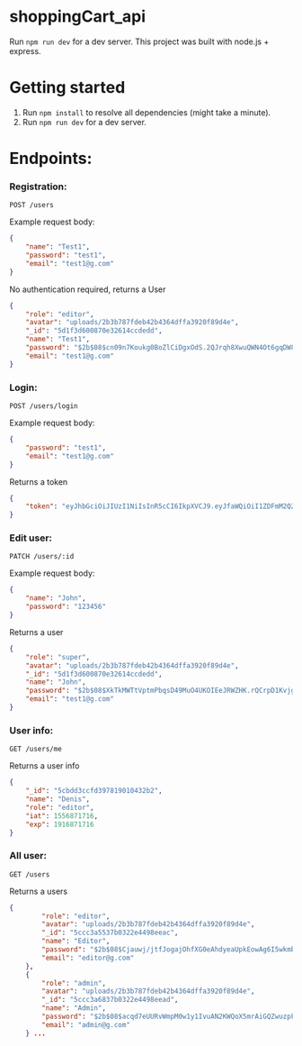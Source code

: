 # shoppingCart_api
Run `npm run dev` for a dev server.
This project was built with node.js + express.

# Getting started
1. Run `npm install` to resolve all dependencies (might take a minute).
2. Run `npm run dev` for a dev server. 

# Endpoints:

### Registration:

`POST /users`

Example request body:
```JSON
{
	"name": "Test1",
	"password": "test1",
	"email": "test1@g.com"
}
```
No authentication required, returns a User
```JSON
{
    "role": "editor",
    "avatar": "uploads/2b3b787fdeb42b4364dffa3920f89d4e",
    "_id": "5d1f3d600870e32614ccdedd",
    "name": "Test1",
    "password": "$2b$08$cn09n7Koukg0BoZlCiDgxOdS.2QJrqh8XwuQWN4Ot6gqDW8bWobSy",
    "email": "test1@g.com"
}
```

### Login:

`POST /users/login`

Example request body:
```JSON
{
	"password": "test1",
	"email": "test1@g.com"
}
```
Returns a token
```JSON
{
    "token": "eyJhbGciOiJIUzI1NiIsInR5cCI6IkpXVCJ9.eyJfaWQiOiI1ZDFmM2Q2MDA4NzBlMzI2MTRjY2RlZGQiLCJuYW1lIjoiVGVzdDEiLCJyb2xlIjoiZWRpdG9yIiwiaWF0IjoxNTYyMzI4ODMzLCJleHAiOjE5MjIzMjg4MzN9.l9qhPQI9_N79fKFdlYyaewUgjZKYBbIaAJLkexpUsFw"
}
```

### Edit user:

`PATCH /users/:id`

Example request body:
```JSON
{
	"name": "John",
	"password": "123456"
}
```
Returns a user
```JSON
{
    "role": "super",
    "avatar": "uploads/2b3b787fdeb42b4364dffa3920f89d4e",
    "_id": "5d1f3d600870e32614ccdedd",
    "name": "John",
    "password": "$2b$08$XkTkMWTtVptmPbqsD49MuO4UKOIEeJRWZHK.rQCrpD1KvjgO3DLKa",
    "email": "test1@g.com"
}
```

### User info:

`GET /users/me`

Returns a user info
```JSON
{
    "_id": "5cbdd3ccfd397819010432b2",
    "name": "Denis",
    "role": "editor",
    "iat": 1556871716,
    "exp": 1916871716
}
```

### All user:

`GET /users`

Returns a users 
```JSON
{
        "role": "editor",
        "avatar": "uploads/2b3b787fdeb42b4364dffa3920f89d4e",
        "_id": "5ccc3a5537b0322e4498eeac",
        "name": "Editor",
        "password": "$2b$08$Cjauwj/jtfJogajOhfXG0eAhdyeaUpkEowAg6I5wkmb8hWnI11P/m",
        "email": "editor@g.com"
    },
    {
        "role": "admin",
        "avatar": "uploads/2b3b787fdeb42b4364dffa3920f89d4e",
        "_id": "5ccc3a6837b0322e4498eead",
        "name": "Admin",
        "password": "$2b$08$acqd7eUURvWmpM0w1y1IvuAN2KWQoX5mrAiGQZwuzpFzGPws1zp.a",
        "email": "admin@g.com"
    } ...
```
